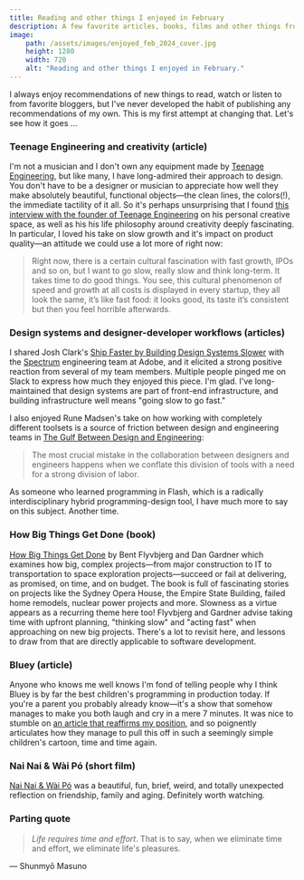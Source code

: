 ```yaml
---
title: Reading and other things I enjoyed in February
description: A few favorite articles, books, films and other things from February 2024.
image:
    path: /assets/images/enjoyed_feb_2024_cover.jpg
    height: 1280
    width: 720
    alt: "Reading and other things I enjoyed in February."
---
```


I always enjoy recommendations of new things to read, watch or listen to from favorite bloggers, but I've never developed the habit of publishing any recommendations of my own. This is my first attempt at changing that. Let's see how it goes ...

### Teenage Engineering and creativity (article)
I'm not a musician and I don't own any equipment made by [Teenage Engineering](https://teenage.engineering/), but like many, I have long-admired their approach to design. You don't have to be a designer or musician to appreciate how well they make absolutely beautiful, functional objects—the clean lines, the colors(!), the immediate tactility of it all. So it's perhaps unsurprising that I found [this interview with the founder of Teenage Engineering](https://scandinavianmind.com/feature/human-touch-interview-jesper-kouthoofd-teenage-engineering) on his personal creative space, as well as his his life philosophy around creativity deeply fascinating. In particular, I loved his take on slow growth and it's impact on product quality—an attitude we could use a lot more of right now:

>Right now, there is a certain cultural fascination with fast growth, IPOs and so on, but I want to go slow, really slow and think long-term. It takes time to do good things. You see, this cultural phenomenon of speed and growth at all costs is displayed in every startup, they all look the same, it’s like fast food: it looks good, its taste it’s consistent but then you feel horrible afterwards.

### Design systems and designer-developer workflows (articles)
I shared Josh Clark's [Ship Faster by Building Design Systems Slower](https://bigmedium.com/ideas/design-system-pace-layers-slow-fast.html) with the [Spectrum](https://spectrum.adobe.com) engineering team at Adobe, and it elicited a strong positive reaction from several of my team members. Multiple people pinged me on Slack to express how much they enjoyed this piece. I'm glad. I've long-maintained that design systems are part of front-end infrastructure, and building infrastructure well means "going slow to go fast."

I also enjoyed Rune Madsen's take on how working with completely different toolsets is a source of friction between design and engineering teams in [The Gulf Between Design and Engineering](https://designsystems.international/ideas/the-gulf-between-design-and-engineering/):

>The most crucial mistake in the collaboration between designers and engineers happens when we conflate this division of tools with a need for a strong division of labor.

As someone who learned programming in Flash, which is a radically interdisciplinary hybrid programming-design tool, I have much more to say on this subject. Another time.

### How Big Things Get Done (book)
[How Big Things Get Done](https://bookshop.org/p/books/how-big-things-get-done-the-surprising-factors-that-determine-the-fate-of-every-project-from-home-renovations-to-space-exploration-and-everyt-dan-gard/18556366?ean=9780593239513) by Bent Flyvbjerg and Dan Gardner which examines how big, complex projects—from major construction to IT to transportation to space exploration projects—succeed or fail at delivering, as promised, on time, and on budget. The book is full of fascinating stories on projects like the Sydney Opera House, the Empire State Building, failed home remodels, nuclear power projects and more. Slowness as a virtue appears as a recurring theme here too! Flyvbjerg and Gardner advise taking time with upfront planning, "thinking slow" and "acting fast" when approaching on new big projects. There's a lot to revisit here, and lessons to draw from that are directly applicable to software development.

### Bluey (article)
Anyone who knows me well knows I'm fond of telling people why I think Bluey is by far the best children's programming in production today. If you're a parent you probably already know—it's a show that somehow manages to make you both laugh and cry in a mere 7 minutes. It was nice to stumble on [an article that reaffirms my position](https://www.vulture.com/article/bluey-weepy-episodes.html), and so poignently articulates how they manage to pull this off in such a seemingly simple children's cartoon, time and time again.

### Nai Nai & Wài Pó (short film)
[Nai Nai & Wài Pó](https://www.imdb.com/title/tt26218316/) was a beautiful, fun, brief, weird, and totally unexpected reflection on friendship, family and aging. Definitely worth watching.

### Parting quote

>_Life requires time and effort_. That is to say, when we eliminate time and effort, we eliminate life's pleasures. 

— Shunmyō Masuno
